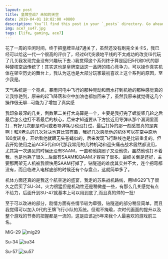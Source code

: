 ```yaml
---
layout: post
title: 皇牌空战7 未知的天空
date: 2019-04-01 18:02:00 +0800
description: You’ll find this post in your `_posts` directory. Go ahead and edit it and re-build the site to see your changes. # Add post description (optional)
img: ace7_su47.jpg
tags: [life, gaming, ace7]
---
```


花了一周的空闲时间，终于把皇牌空战7通关了，虽然还没有刷完全关卡S，我已经可以给这一代一个很高的评价了，经过6代突袭地平线的不太成功的改变(6代玩了几关我发现完全没有兴趣玩下去..)我觉得这个系列终于算是回归5代和0代的那种硬核空战传统了！其实这也是皇牌空战这一品牌的核心竞争力，可以操作真实机体在架空历史的舞台上，我认为这也是大部分玩家最初喜欢上这个系列的原因，至少我是。

天气系统是一个亮点，暴雨闪电中飞行的那种晃动和雨水打到机舱的那种感觉真的让我惊艳到，原来的起飞降落和空中加油也都加回来了，虽然我原来就觉得这几个操作很无聊...可能为了增加了真实感

我印象最深的几关，倒数第二关打大鸟算是一个，主要是我打完了螺旋桨几轮之后最后怎么也打不着最后的核心，后来才知道要从下方接近用导弹从那个漏洞里面打...有好几次都是时间或者导弹耗尽也没打过，最后打掉的那一刻感觉真的是爽啊！和X老头的几次对决也算比较有趣，我好几次感觉他的机体可以在空中原地180度转身，开始看他就跟无头苍蝇似的，后来发现飞行路线也是比较重复的。但我开始使用之前ACE5代和0代那我常用的几种机动和迎头痛击战术居然都没用，尤其第一次遇见的时候还没有SAAM，一直和他绕圈子又没他快，虽然他也打不着我，也是也耗了很久...后面有SAAM和QAAM才容易了很多。最终关倒是还好，主要那两架无人机被我很快用SAAM打掉了，钻隧道的难度其实并不大，连个拐弯都没有，而且临进入电梯底部的时候还有个存盘点，这就简单多了。

机体方面还真的是我这个航空迷的盛宴，我走的苏系战机路线，用MIG29飞了很久之后买了SU-34，火力很猛但是机动性还是稍微差一些，有那么几关感觉有点不给力，后面升到SU-47就基本上可以用到底了,而且真的帅的一批!

至于可以改进的部分，剧情方面有些情节较为牵强，钻隧道的部分稍显简单，而且我觉得可以加入0代的王牌飞行小队的系统。但瑕不掩瑜，次时代画面的提升以及整个游戏的节奏的把握都是一流的，这是应该近5年来我个人最喜欢的游戏前三名。

MiG-29
![mig29]({{site.baseurl}}/assets/img/ace7_mig29.jpg)

Su-34
![su34]({{site.baseurl}}/assets/img/ace7_su34.jpg)

Su-57
![su57]({{site.baseurl}}/assets/img/ace7_su57.jpg)
